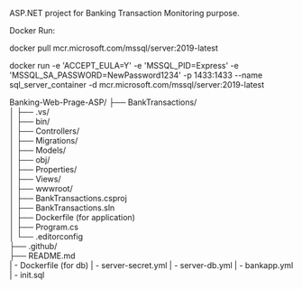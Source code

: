 ASP.NET project for Banking Transaction Monitoring purpose.

Docker Run:

docker pull mcr.microsoft.com/mssql/server:2019-latest

docker run -e 'ACCEPT_EULA=Y' -e 'MSSQL_PID=Express' -e 'MSSQL_SA_PASSWORD=NewPassword1234' -p 1433:1433 --name sql_server_container -d mcr.microsoft.com/mssql/server:2019-latest

Banking-Web-Prage-ASP/
├── BankTransactions/              
│   ├── .vs/                       
│   ├── bin/                       
│   ├── Controllers/               
│   ├── Migrations/                
│   ├── Models/                    
│   ├── obj/                       
│   ├── Properties/                
│   ├── Views/                     
│   ├── wwwroot/                   
│   ├── BankTransactions.csproj    
│   ├── BankTransactions.sln       
│   ├── Dockerfile    (for application)             
│   ├── Program.cs                 
│   └── .editorconfig              
├── .github/                       
├── README.md                      
| - Dockerfile (for db)
| - server-secret.yml
| - server-db.yml
| - bankapp.yml
| - init.sql